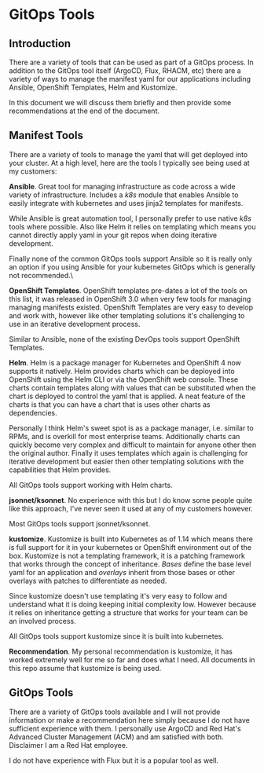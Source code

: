 # GitOps Tools

## Introduction

There are a variety of tools that can be used as part of a GitOps process. In addition to the GitOps tool itself (ArgoCD, Flux, RHACM, etc) there are a variety of ways to manage the manifest yaml for our applications including Ansible, OpenShift Templates, Helm and Kustomize.

In this document we will discuss them briefly and then provide some recommendations at the end of the document.

## Manifest Tools

There are a variety of tools to manage the yaml that will get deployed into your cluster. At a high level, here are the tools I typically see being used at my customers:

__Ansible__. Great tool for managing infrastructure as code across a wide variety of infrastructure. Includes a *k8s* module that enables Ansible to easily integrate with kubernetes and uses jinja2 templates for manifests.

While Ansible is great automation tool, I personally prefer to use native *k8s* tools where possible. Also like Helm it relies on templating which means you cannot directly apply yaml in your git repos when doing iterative development.

Finally none of the common GitOps tools support Ansible so it is really only an option if you using Ansible for your kubernetes GitOps which is generally not recommended.\

__OpenShift Templates__. OpenShift templates pre-dates a lot of the tools on this list, it was released in OpenShift 3.0 when very few tools for managing managing manifests existed. OpenShift Templates are very easy to develop and work with, however like other templating solutions it's challenging to use in an iterative development process.

Similar to Ansible, none of the existing DevOps tools support OpenShift Templates.

__Helm__. Helm is a package manager for Kubernetes and OpenShift 4 now supports it natively. Helm provides charts which can be deployed into OpenShift using the Helm CLI or via the OpenShift web console. These charts contain templates along with values that can be substituted when the chart is deployed to control the yaml that is applied. A neat feature of the charts is that you can have a chart that is uses other charts as dependencies.

Personally I think Helm's sweet spot is as a package manager, i.e. similar to RPMs, and is overkill for most enterprise teams. Additionally charts can quickly become very complex and difficult to maintain for anyone other then the original author. Finally it uses templates which again is challenging for iterative development but easier then other templating solutions with the capabilities that Helm provides.

All GitOps tools support working with Helm charts.

__jsonnet/ksonnet__. No experience with this but I do know some people quite like this approach, I've never seen it used at any of my customers however.

Most GitOps tools support jsonnet/ksonnet.

__kustomize__. Kustomize is built into Kubernetes as of 1.14 which means there is full support for it in your kubernetes or OpenShift environment out of the box. Kustomize is not a templating framework, it is a patching framework that works through the concept of inheritance. _Bases_ define the base level yaml for an application and _overlays_ inherit from those bases or other overlays with patches to differentiate as needed.

Since kustomize doesn't use templating it's very easy to follow and understand what it is doing keeping initial complexity low. However because it relies on inheritance getting a structure that works for your team can be an involved process.

All GitOps tools support kustomize since it is built into kubernetes.

__Recommendation__. My personal recommendation is kustomize, it has worked extremely well for me so far and does what I need. All documents in this repo assume that kustomize is being used.

## GitOps Tools

There are a variety of GitOps tools available and I will not provide information or make a recommendation here simply because I do not have sufficient experience with them. I personally use ArgoCD and Red Hat's Advanced Cluster Management (ACM) and am satisfied with both. Disclaimer I am a Red Hat employee.

I do not have experience with Flux but it is a popular tool as well.